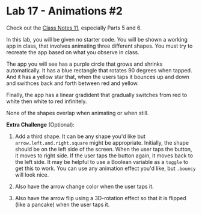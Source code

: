 # Lab 17 - Animations #2

Check out the [Class Notes 11](https://github.com/lmansfieldPC/iOSAppDevelopment/blob/main/Class_Notes_11_Animations.md), especially Parts 5 and 6.

In this lab, you will be given no starter code. You will be shown a working app in class, that involves animating three different shapes. You must try to recreate the app based on what you observe in class. 

The app you will see has a purple circle that grows and shrinks automatically. It has a blue rectangle that rotates 90 degrees when tapped. And it has a yellow star that, when the users taps it bounces up and down and swithces back and forth between red and yellow. 

Finally, the app has a linear gradident that gradually switches from red to white then white to red infinitely.

None of the shapes overlap when animating or when still.

**Extra Challenge** (Optional):
1. Add a third shape. It can be any shape you'd like but `arrow.left.and.right.square` might be appropriate. Initially, the shape should be on the left side of the screen. When the user taps the button, it moves to right side. If the user taps the button again, it moves back to the left side. It may be helpful to use a Boolean variable as a `toggle` to get this to work. You can use any animation effect you'd like, but `.bouncy` will look nice.

1. Also have the arrow change color when the user taps it.

1. Also have the arrow flip using a 3D-rotation effect so that it is flipped (like a pancake) when the user taps it.
